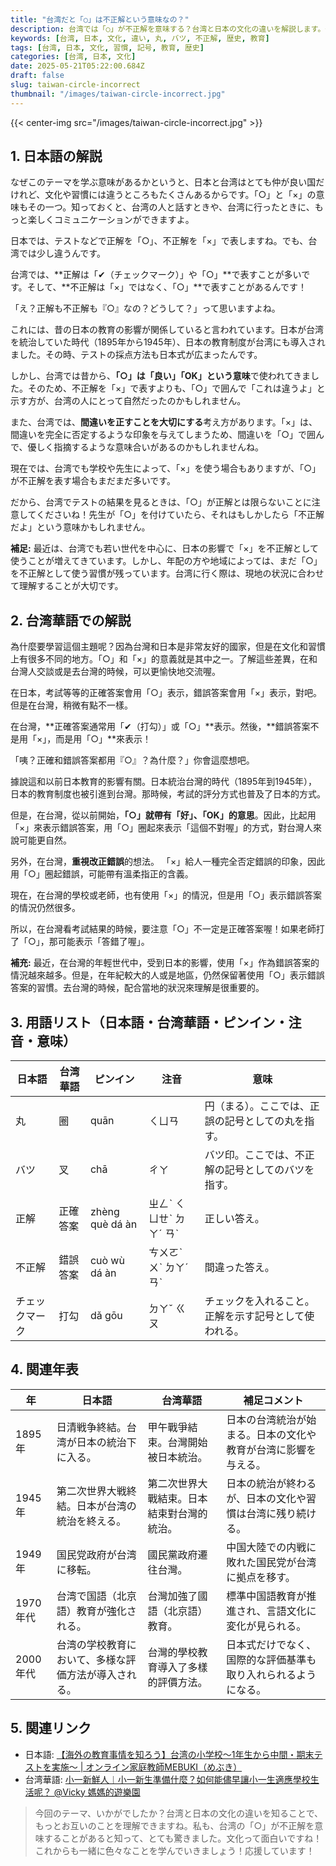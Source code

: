```yaml
---
title: "台湾だと「○」は不正解という意味なの？"
description: 台湾では「○」が不正解を意味する？台湾と日本の文化の違いを解説します。子供にもわかりやすい言葉で、歴史と背景を学びましょう。
keywords: [台湾, 日本, 文化, 違い, 丸, バツ, 不正解, 歴史, 教育]
tags: [台湾, 日本, 文化, 習慣, 記号, 教育, 歴史]
categories: [台湾, 日本, 文化]
date: 2025-05-21T05:22:00.684Z
draft: false
slug: taiwan-circle-incorrect
thumbnail: "/images/taiwan-circle-incorrect.jpg"
---
```


{{< center-img src="/images/taiwan-circle-incorrect.jpg" >}}

## 1. 日本語の解説

なぜこのテーマを学ぶ意味があるかというと、日本と台湾はとても仲が良い国だけれど、文化や習慣には違うところもたくさんあるからです。「○」と「×」の意味もその一つ。知っておくと、台湾の人と話すときや、台湾に行ったときに、もっと楽しくコミュニケーションができますよ。

日本では、テストなどで正解を「○」、不正解を「×」で表しますね。でも、台湾では少し違うんです。

台湾では、**正解は「✔（チェックマーク）」や「○」**で表すことが多いです。そして、**不正解は「×」ではなく、「○」**で表すことがあるんです！

「え？正解も不正解も『○』なの？どうして？」って思いますよね。

これには、昔の日本の教育の影響が関係していると言われています。日本が台湾を統治していた時代（1895年から1945年）、日本の教育制度が台湾にも導入されました。その時、テストの採点方法も日本式が広まったんです。

しかし、台湾では昔から、**「○」は「良い」「OK」という意味**で使われてきました。そのため、不正解を「×」で表すよりも、「○」で囲んで「これは違うよ」と示す方が、台湾の人にとって自然だったのかもしれません。

また、台湾では、**間違いを正すことを大切にする**考え方があります。「×」は、間違いを完全に否定するような印象を与えてしまうため、間違いを「○」で囲んで、優しく指摘するような意味合いがあるのかもしれませんね。

現在では、台湾でも学校や先生によって、「×」を使う場合もありますが、「○」が不正解を表す場合もまだまだ多いです。

だから、台湾でテストの結果を見るときは、「○」が正解とは限らないことに注意してくださいね！先生が「○」を付けていたら、それはもしかしたら「不正解だよ」という意味かもしれません。

**補足:**
最近は、台湾でも若い世代を中心に、日本の影響で「×」を不正解として使うことが増えてきています。しかし、年配の方や地域によっては、まだ「○」を不正解として使う習慣が残っています。台湾に行く際は、現地の状況に合わせて理解することが大切です。

## 2. 台湾華語での解説

為什麼要學習這個主題呢？因為台灣和日本是非常友好的國家，但是在文化和習慣上有很多不同的地方。「○」和「×」的意義就是其中之一。了解這些差異，在和台灣人交談或是去台灣的時候，可以更愉快地交流喔。

在日本，考試等等的正確答案會用「○」表示，錯誤答案會用「×」表示，對吧。但是在台灣，稍微有點不一樣。

在台灣，**正確答案通常用「✔（打勾）」或「○」**表示。然後，**錯誤答案不是用「×」，而是用「○」**來表示！

「咦？正確和錯誤答案都用『○』？為什麼？」你會這麼想吧。

據說這和以前日本教育的影響有關。日本統治台灣的時代（1895年到1945年），日本的教育制度也被引進到台灣。那時候，考試的評分方式也普及了日本的方式。

但是，在台灣，從以前開始，**「○」就帶有「好」、「OK」的意思**。因此，比起用「×」來表示錯誤答案，用「○」圈起來表示「這個不對喔」的方式，對台灣人來說可能更自然。

另外，在台灣，**重視改正錯誤**的想法。 「×」給人一種完全否定錯誤的印象，因此用「○」圈起錯誤，可能帶有溫柔指正的含義。

現在，在台灣的學校或老師，也有使用「×」的情況，但是用「○」表示錯誤答案的情況仍然很多。

所以，在台灣看考試結果的時候，要注意「○」不一定是正確答案喔！如果老師打了「○」，那可能表示「答錯了喔」。

**補充:**
最近，在台灣的年輕世代中，受到日本的影響，使用「×」作為錯誤答案的情況越來越多。但是，在年紀較大的人或是地區，仍然保留著使用「○」表示錯誤答案的習慣。去台灣的時候，配合當地的狀況來理解是很重要的。

## 3. 用語リスト（日本語・台湾華語・ピンイン・注音・意味）

| 日本語    | 台湾華語    | ピンイン    | 注音    | 意味                                                                                                    |
| ------- | -------- | -------- | -------- | ------------------------------------------------------------------------------------------------------ |
| 丸      | 圈       | quān     | ㄑㄩㄢ   | 円（まる）。ここでは、正誤の記号としての丸を指す。                                                                             |
| バツ     | 叉       | chā      | ㄔㄚ    | バツ印。ここでは、不正解の記号としてのバツを指す。                                                                            |
| 正解     | 正確答案   | zhèng què dá àn | ㄓㄥˋ ㄑㄩㄝˋ ㄉㄚˊ ㄢˋ | 正しい答え。                                                                                                |
| 不正解    | 錯誤答案   | cuò wù dá àn | ㄘㄨㄛˋ ㄨˋ ㄉㄚˊ ㄢˋ | 間違った答え。                                                                                               |
| チェックマーク | 打勾      | dǎ gōu   | ㄉㄚˇ ㄍㄡ | チェックを入れること。正解を示す記号として使われる。                                                                                   |

## 4. 関連年表

| 年    | 日本語                                                                                                | 台湾華語                                                                                               | 補足コメント                                                                                              |
|-----|------------------------------------------------------------------------------------------------------|-----------------------------------------------------------------------------------------------------|-----------------------------------------------------------------------------------------------------|
| 1895年 | 日清戦争終結。台湾が日本の統治下に入る。                                                                                      | 甲午戰爭結束。台灣開始被日本統治。                                                                                     | 日本の台湾統治が始まる。日本の文化や教育が台湾に影響を与える。                                                                 |
| 1945年 | 第二次世界大戦終結。日本が台湾の統治を終える。                                                                                      | 第二次世界大戰結束。日本結束對台灣的統治。                                                                                     | 日本の統治が終わるが、日本の文化や習慣は台湾に残り続ける。                                                                   |
| 1949年 | 国民党政府が台湾に移転。                                                                                              | 國民黨政府遷往台灣。                                                                                             | 中国大陸での内戦に敗れた国民党が台湾に拠点を移す。                                                                        |
| 1970年代 | 台湾で国語（北京語）教育が強化される。                                                                                         | 台灣加強了國語（北京語）教育。                                                                                        | 標準中国語教育が推進され、言語文化に変化が見られる。                                                                     |
| 2000年代 | 台湾の学校教育において、多様な評価方法が導入される。                                                                                    | 台灣的學校教育導入了多樣的評價方法。                                                                                   | 日本式だけでなく、国際的な評価基準も取り入れられるようになる。                                                                 |

## 5. 関連リンク

*   日本語: [【海外の教育事情を知ろう】台湾の小学校～1年生から中間・期末テストを実施～ | オンライン家庭教師MEBUKI（めぶき）](https://studysupport30.com/taiwan-public-shool/) 
*   台湾華語: [小一新鮮人︱小一新生準備什麼？如何能儘早讓小一生適應學校生活呢？ @Vicky 媽媽的遊樂園](https://vickylife.com/first-grade/) 

> 今回のテーマ、いかがでしたか？台湾と日本の文化の違いを知ることで、もっとお互いのことを理解できますね。私も、台湾の「○」が不正解を意味することがあると知って、とても驚きました。文化って面白いですね！これからも一緒に色々なことを学んでいきましょう！応援しています！
